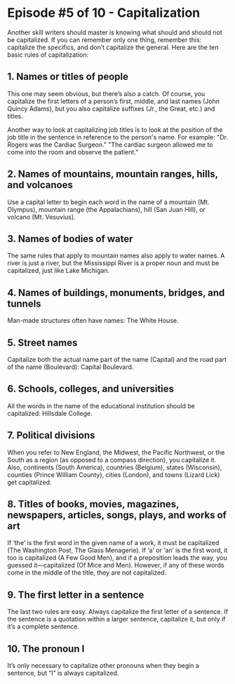 # Episode #5 of 10 - Capitalization

Another skill writers should master is knowing what should and should not be capitalized. If you can remember only one thing, remember this: capitalize the specifics, and don’t capitalize the general. Here are the ten basic rules of capitalization:

##  1. Names or titles of people

This one may seem obvious, but there’s also a catch. Of course, you capitalize the first letters of a person’s first, middle, and last names (John Quincy Adams), but you also capitalize suffixes (Jr., the Great, etc.) and titles.

Another way to look at capitalizing job titles is to look at the position of the job title in the sentence in reference to the person's name. For example:  "Dr. Rogers was the Cardiac Surgeon." "The cardiac surgeon allowed me to come into the room and observe the patient."

##  2. Names of mountains, mountain ranges, hills, and volcanoes

Use a capital letter to begin each word in the name of a mountain (Mt. Olympus), mountain range (the Appalachians), hill (San Juan Hill), or volcano (Mt. Vesuvius).

##  3. Names of bodies of water

The same rules that apply to mountain names also apply to water names. A river is just a river, but the Mississippi River is a proper noun and must be capitalized, just like Lake Michigan.

##  4. Names of buildings, monuments, bridges, and tunnels

Man-made structures often have names: The White House.

## 5. Street names

Capitalize both the actual name part of the name (Capital) and the road part of the name (Boulevard): Capital Boulevard.

##  6. Schools, colleges, and universities

All the words in the name of the educational institution should be capitalized: Hillsdale College.

##  7. Political divisions

When you refer to New England, the Midwest, the Pacific Northwest, or the South as a region (as opposed to a compass direction), you capitalize it. Also, continents (South America), countries (Belgium), states (Wisconsin), counties (Prince William County), cities (London), and towns (Lizard Lick) get capitalized.

##  8. Titles of books, movies, magazines, newspapers, articles, songs, plays, and works of art

If ‘the’ is the first word in the given name of a work, it must be capitalized (The Washington Post, The Glass Menagerie). If ‘a’ or ‘an’ is the first word, it too is capitalized (A Few Good Men), and if a preposition leads the way, you guessed it—capitalized (Of Mice and Men). However, if any of these words come in the middle of the title, they are not capitalized.

##  9. The first letter in a sentence

The last two rules are easy. Always capitalize the first letter of a sentence. If the sentence is a quotation within a larger sentence, capitalize it, but only if it’s a complete sentence.

##  10. The pronoun I

It’s only necessary to capitalize other pronouns when they begin a sentence, but “I” is always capitalized.
